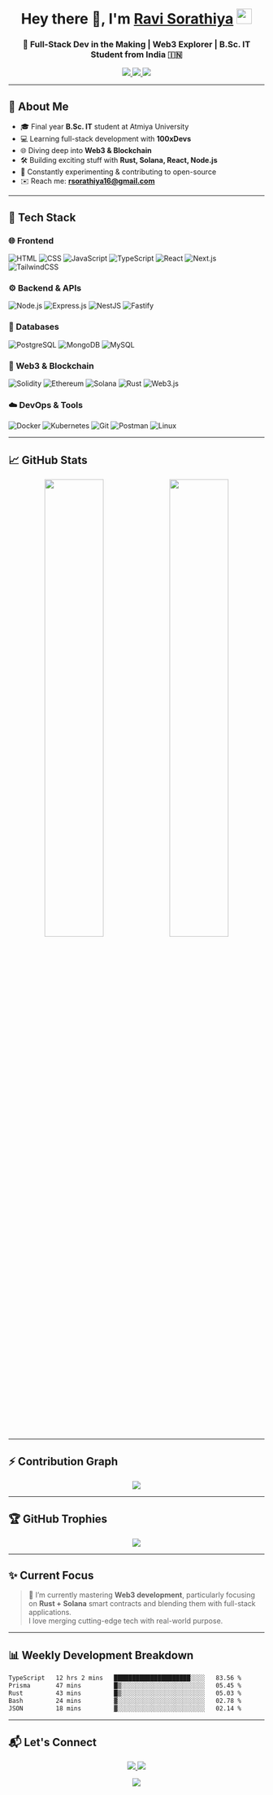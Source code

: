 <h1 align="center">
  Hey there 👋, I'm <a href="https://github.com/Ravidiya24052003" target="_blank">Ravi Sorathiya</a>
  <img src="https://media.giphy.com/media/hvRJCLFzcasrR4ia7z/giphy.gif" width="30" />
</h1>

<h3 align="center">🚀 Full-Stack Dev in the Making | Web3 Explorer | B.Sc. IT Student from India 🇮🇳</h3>

<p align="center">
  <a href="https://www.linkedin.com/in/ravi-vaniya-319815302/" target="_blank">
    <img src="https://img.shields.io/badge/LinkedIn-0A66C2?style=for-the-badge&logo=linkedin&logoColor=white" />
  </a>
  <a href="https://www.instagram.com/ravi_v_vaniya/" target="_blank">
    <img src="https://img.shields.io/badge/Instagram-E4405F?style=for-the-badge&logo=instagram&logoColor=white" />
  </a>
  <a href="mailto:rsorathiya16@gmail.com">
    <img src="https://img.shields.io/badge/Gmail-D14836?style=for-the-badge&logo=gmail&logoColor=white" />
  </a>
</p>

---

## 🧠 About Me

- 🎓 Final year **B.Sc. IT** student at Atmiya University  
- 💻 Learning full-stack development with **100xDevs**  
- 🌐 Diving deep into **Web3 & Blockchain**  
- 🛠 Building exciting stuff with **Rust, Solana, React, Node.js**  
- 🧪 Constantly experimenting & contributing to open-source  
- ✉️ Reach me: **rsorathiya16@gmail.com**

---

## 🚀 Tech Stack

### 🌐 Frontend
![HTML](https://img.shields.io/badge/HTML-E44D26?style=flat-square&logo=html5&logoColor=white)
![CSS](https://img.shields.io/badge/CSS-264de4?style=flat-square&logo=css3&logoColor=white)
![JavaScript](https://img.shields.io/badge/JavaScript-F7DF1E?style=flat-square&logo=javascript&logoColor=black)
![TypeScript](https://img.shields.io/badge/TypeScript-007ACC?style=flat-square&logo=typescript&logoColor=white)
![React](https://img.shields.io/badge/React-61DAFB?style=flat-square&logo=react&logoColor=black)
![Next.js](https://img.shields.io/badge/Next.js-000?style=flat-square&logo=nextdotjs)
![TailwindCSS](https://img.shields.io/badge/TailwindCSS-38B2AC?style=flat-square&logo=tailwind-css&logoColor=white)

### ⚙️ Backend & APIs
![Node.js](https://img.shields.io/badge/Node.js-339933?style=flat-square&logo=node.js&logoColor=white)
![Express.js](https://img.shields.io/badge/Express-000000?style=flat-square&logo=express&logoColor=white)
![NestJS](https://img.shields.io/badge/NestJS-E0234E?style=flat-square&logo=nestjs&logoColor=white)
![Fastify](https://img.shields.io/badge/Fastify-000000?style=flat-square&logo=fastify&logoColor=white)

### 🧠 Databases
![PostgreSQL](https://img.shields.io/badge/PostgreSQL-316192?style=flat-square&logo=postgresql&logoColor=white)
![MongoDB](https://img.shields.io/badge/MongoDB-4EA94B?style=flat-square&logo=mongodb&logoColor=white)
![MySQL](https://img.shields.io/badge/MySQL-005C84?style=flat-square&logo=mysql&logoColor=white)

### 🧱 Web3 & Blockchain
![Solidity](https://img.shields.io/badge/Solidity-363636?style=flat-square&logo=solidity&logoColor=white)
![Ethereum](https://img.shields.io/badge/Ethereum-3C3C3D?style=flat-square&logo=ethereum&logoColor=white)
![Solana](https://img.shields.io/badge/Solana-000000?style=flat-square&logo=solana&logoColor=white)
![Rust](https://img.shields.io/badge/Rust-000000?style=flat-square&logo=rust&logoColor=white)
![Web3.js](https://img.shields.io/badge/Web3.js-F16822?style=flat-square&logo=web3dotjs&logoColor=white)

### ☁️ DevOps & Tools
![Docker](https://img.shields.io/badge/Docker-2496ED?style=flat-square&logo=docker&logoColor=white)
![Kubernetes](https://img.shields.io/badge/Kubernetes-326CE5?style=flat-square&logo=kubernetes&logoColor=white)
![Git](https://img.shields.io/badge/Git-F05032?style=flat-square&logo=git&logoColor=white)
![Postman](https://img.shields.io/badge/Postman-FF6C37?style=flat-square&logo=postman&logoColor=white)
![Linux](https://img.shields.io/badge/Linux-FCC624?style=flat-square&logo=linux&logoColor=black)

---

## 📈 GitHub Stats

<p align="center">
  <img width="48%" src="https://github-readme-stats.vercel.app/api?username=Ravidiya24052003&show_icons=true&theme=vue&hide_border=true" />
  <img width="48%" src="https://github-readme-stats.vercel.app/api/top-langs/?username=Ravidiya24052003&layout=compact&hide_border=true&langs_count=8&theme=vue" />
</p>

---

## ⚡ Contribution Graph

<p align="center">
  <img src="https://github-readme-activity-graph.cyclic.app/graph?username=Ravidiya24052003&bg_color=ffffff&color=4c1bcd&line=4c1bcd&point=1e1e1e&area=true&hide_border=true" />
</p>

---

## 🏆 GitHub Trophies

<p align="center">
  <img src="https://github-profile-trophy.vercel.app/?username=Ravidiya24052003&theme=flat&no-frame=true&row=1&column=7" />
</p>

---

## ✨ Current Focus

> 🧠 I’m currently mastering **Web3 development**, particularly focusing on **Rust + Solana** smart contracts and blending them with full-stack applications.  
> I love merging cutting-edge tech with real-world purpose.

---

## 📊 Weekly Development Breakdown

<!--START_SECTION:waka-->

```txt
TypeScript   12 hrs 2 mins   █████████████████████░░░░   83.56 %
Prisma       47 mins         █▒░░░░░░░░░░░░░░░░░░░░░░░   05.45 %
Rust         43 mins         █▒░░░░░░░░░░░░░░░░░░░░░░░   05.03 %
Bash         24 mins         ▓░░░░░░░░░░░░░░░░░░░░░░░░   02.78 %
JSON         18 mins         ▓░░░░░░░░░░░░░░░░░░░░░░░░   02.14 %
```

<!--END_SECTION:waka-->

---

## 📬 Let's Connect

<p align="center">
  <a href="https://www.linkedin.com/in/ravi-vaniya-319815302/" target="_blank">
    <img src="https://img.shields.io/badge/Let's Connect-LinkedIn-blue?style=for-the-badge&logo=linkedin&logoColor=white" />
  </a>
  <a href="mailto:rsorathiya16@gmail.com">
    <img src="https://img.shields.io/badge/Send Me An Email-Gmail-red?style=for-the-badge&logo=gmail&logoColor=white" />
  </a>
</p>

<p align="center">
  <img src="https://komarev.com/ghpvc/?username=Ravidiya24052003&label=Profile%20views&color=0e75b6&style=flat" />
</p>
